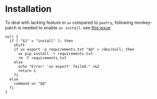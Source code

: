 # Installation

To deal with lacking feature in `uv` compared to `poetry`, following monkey-patch is needed to enable `uv install`. see [this issue](https://github.com/astral-sh/uv/issues/11152)

```
uv() {
  if [ "$1" = "install" ]; then
    shift
    if uv export -o requirements.txt "$@" > /dev/null; then
      uv pip install -r requirements.txt
      rm -f requirements.txt
    else
      echo "Error: 'uv export' failed." >&2
      return 1
    fi
  else
    command uv "$@"
  fi
}
```